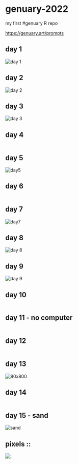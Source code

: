 # genuary-2022
my first #genuary R repo

https://genuary.art/prompts 


## day 1
![day 1](plots/day1.png)

## day 2
![day 2](plots/day2.png)

## day 3
![day 3](plots/day3.png)

## day 4
![]()

## day 5
![day5](plots/day5.png)

## day 6 
![]()

## day 7 
![day7](plots/day7.png)


## day 8
![day 8](plots/day8.png)

## day 9
![day 9](plots/day9.png)

## day 10 
![]()

## day 11 - no computer
![]()

## day 12 
![]()

## day 13
![80x800]()

## day 14
![]()

## day 15 - sand
![sand](plots/day15.png)


## pixels :: 
![](plots/pixels.png)













